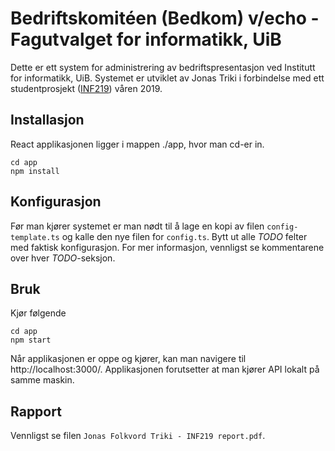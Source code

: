 # Bedriftskomitéen (Bedkom) v/echo - Fagutvalget for informatikk, UiB
Dette er ett system for administrering av bedriftspresentasjon ved Institutt for informatikk, UiB. Systemet er utviklet av Jonas Triki i forbindelse med ett studentprosjekt ([INF219](https://www.uib.no/emne/INF219)) våren 2019.

## Installasjon
React applikasjonen ligger i mappen ./app, hvor man cd-er in.
```
cd app
npm install
```

## Konfigurasjon
Før man kjører systemet er man nødt til å lage en kopi av filen ```config-template.ts``` og kalle den nye filen for ```config.ts```. Bytt ut alle *TODO* felter med faktisk konfigurasjon. For mer informasjon, vennligst se kommentarene over hver *TODO*-seksjon.

## Bruk
Kjør følgende
```
cd app
npm start
```
Når applikasjonen er oppe og kjører, kan man navigere til http://localhost:3000/. Applikasjonen forutsetter at man kjører API lokalt på samme maskin.

## Rapport
Vennligst se filen ```Jonas Folkvord Triki - INF219 report.pdf```.